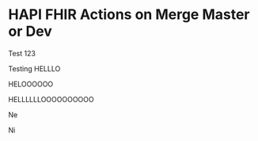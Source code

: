 # HAPI FHIR Actions on Merge Master or Dev

Test 123

Testing HELLLO

HELOOOOOO


HELLLLLLOOOOOOOOOO

Ne

Ni